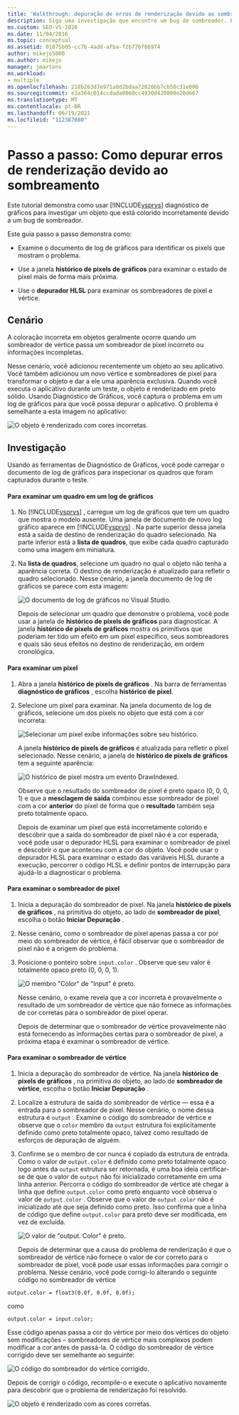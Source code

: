 ```yaml
---
title: 'Walkthrough: depuração de erros de renderização devido ao sombreamento | Microsoft Docs'
description: Siga uma investigação que encontre um bug de sombreador. Ele mostra o uso do Visual Studio Diagnóstico de Gráficos, incluindo o histórico de pixel de gráficos e o depurador HLSL.
ms.custom: SEO-VS-2020
ms.date: 11/04/2016
ms.topic: conceptual
ms.assetid: 01875b05-cc7b-4add-afba-f2b776f86974
author: mikejo5000
ms.author: mikejo
manager: jmartens
ms.workload:
- multiple
ms.openlocfilehash: 218b263d7e971a0d2bdaa72020bb7cb58c31e000
ms.sourcegitcommit: e3a364c014ccdada0860cc4930d428808e20d667
ms.translationtype: MT
ms.contentlocale: pt-BR
ms.lasthandoff: 06/19/2021
ms.locfileid: "112387080"
---
```

# <a name="walkthrough-debugging-rendering-errors-due-to-shading"></a>Passo a passo: Como depurar erros de renderização devido ao sombreamento
Este tutorial demonstra como usar [!INCLUDE[vsprvs](../../code-quality/includes/vsprvs_md.md)] diagnóstico de gráficos para investigar um objeto que está colorido incorretamente devido a um bug de sombreador.

 Este guia passo a passo demonstra como:

- Examine o documento de log de gráficos para identificar os pixels que mostram o problema.

- Use a janela **histórico de pixels de gráficos** para examinar o estado de pixel mais de forma mais próxima.

- Use o **depurador HLSL** para examinar os sombreadores de pixel e vértice.

## <a name="scenario"></a>Cenário
 A coloração incorreta em objetos geralmente ocorre quando um sombreador de vértice passa um sombreador de pixel incorreto ou informações incompletas.

 Nesse cenário, você adicionou recentemente um objeto ao seu aplicativo. Você também adicionou um novo vértice e sombreadores de pixel para transformar o objeto e dar a ele uma aparência exclusiva. Quando você executa o aplicativo durante um teste, o objeto é renderizado em preto sólido. Usando Diagnóstico de Gráficos, você captura o problema em um log de gráficos para que você possa depurar o aplicativo. O problema é semelhante a esta imagem no aplicativo:

 ![O objeto é renderizado com cores incorretas.](media/gfx_diag_demo_render_error_shader_problem.png "gfx_diag_demo_render_error_shader_problem")

## <a name="investigation"></a>Investigação
 Usando as ferramentas de Diagnóstico de Gráficos, você pode carregar o documento de log de gráficos para inspecionar os quadros que foram capturados durante o teste.

#### <a name="to-examine-a-frame-in-a-graphics-log"></a>Para examinar um quadro em um log de gráficos

1. No [!INCLUDE[vsprvs](../../code-quality/includes/vsprvs_md.md)] , carregue um log de gráficos que tem um quadro que mostra o modelo ausente. Uma janela de documento de novo log gráfico aparece em [!INCLUDE[vsprvs](../../code-quality/includes/vsprvs_md.md)] . Na parte superior dessa janela está a saída de destino de renderização do quadro selecionado. Na parte inferior está a **lista de quadros**, que exibe cada quadro capturado como uma imagem em miniatura.

2. Na **lista de quadros**, selecione um quadro no qual o objeto não tenha a aparência correta. O destino de renderização é atualizado para refletir o quadro selecionado. Nesse cenário, a janela documento de log de gráficos se parece com esta imagem:

    ![O documento de log de gráficos no Visual Studio.](media/gfx_diag_demo_render_error_shader_step_1.png "gfx_diag_demo_render_error_shader_step_1")

   Depois de selecionar um quadro que demonstre o problema, você pode usar a janela de **histórico de pixels de gráficos** para diagnosticar. A janela **histórico de pixels de gráficos** mostra os primitivos que poderiam ter tido um efeito em um pixel específico, seus sombreadores e quais são seus efeitos no destino de renderização, em ordem cronológica.

#### <a name="to-examine-a-pixel"></a>Para examinar um pixel

1. Abra a janela **histórico de pixels de gráficos** . Na barra de ferramentas **diagnóstico de gráficos** , escolha **histórico de pixel**.

2. Selecione um pixel para examinar. Na janela documento de log de gráficos, selecione um dos pixels no objeto que está com a cor incorreta:

    ![Selecionar um pixel exibe informações sobre seu histórico.](media/gfx_diag_demo_render_error_shader_step_2.png "gfx_diag_demo_render_error_shader_step_2")

    A janela **histórico de pixels de gráficos** é atualizada para refletir o pixel selecionado. Nesse cenário, a janela de **histórico de pixels de gráficos** tem a seguinte aparência:

    ![O histórico de pixel mostra um evento DrawIndexed.](media/gfx_diag_demo_render_error_shader_step_3.png "gfx_diag_demo_render_error_shader_step_3")

    Observe que o resultado do sombreador de pixel é preto opaco (0, 0, 0, 1) e que a **mesclagem de saída** combinou esse sombreador de pixel com a cor **anterior** do pixel de forma que o **resultado** também seja preto totalmente opaco.

   Depois de examinar um pixel que está incorretamente colorido e descobrir que a saída do sombreador de pixel não é a cor esperada, você pode usar o depurador HLSL para examinar o sombreador de pixel e descobrir o que aconteceu com a cor do objeto. Você pode usar o depurador HLSL para examinar o estado das variáveis HLSL durante a execução, percorrer o código HLSL e definir pontos de interrupção para ajudá-lo a diagnosticar o problema.

#### <a name="to-examine-the-pixel-shader"></a>Para examinar o sombreador de pixel

1. Inicia a depuração do sombreador de pixel. Na janela **histórico de pixels de gráficos** , na primitiva do objeto, ao lado de **sombreador de pixel**, escolha o botão **Iniciar Depuração** .

2. Nesse cenário, como o sombreador de pixel apenas passa a cor por meio do sombreador de vértice, é fácil observar que o sombreador de pixel não é a origem do problema.

3. Posicione o ponteiro sobre `input.color` . Observe que seu valor é totalmente opaco preto (0, 0, 0, 1).

    ![O membro "Color" de "Input" é preto.](media/gfx_diag_demo_render_error_shader_step_5.png "gfx_diag_demo_render_error_shader_step_5")

    Nesse cenário, o exame revela que a cor incorreta é provavelmente o resultado de um sombreador de vértice que não fornece as informações de cor corretas para o sombreador de pixel operar.

   Depois de determinar que o sombreador de vértice provavelmente não está fornecendo as informações certas para o sombreador de pixel, a próxima etapa é examinar o sombreador de vértice.

#### <a name="to-examine-the-vertex-shader"></a>Para examinar o sombreador de vértice

1. Inicia a depuração do sombreador de vértice. Na janela **histórico de pixels de gráficos** , na primitiva do objeto, ao lado de **sombreador de vértice**, escolha o botão **Iniciar Depuração** .

2. Localize a estrutura de saída do sombreador de vértice — essa é a entrada para o sombreador de pixel. Nesse cenário, o nome dessa estrutura é `output` . Examine o código do sombreador de vértice e observe que o `color` membro da `output` estrutura foi explicitamente definido como preto totalmente opaco, talvez como resultado de esforços de depuração de alguém.

3. Confirme se o membro de cor nunca é copiado da estrutura de entrada. Como o valor de `output.color` é definido como preto totalmente opaco logo antes da `output` estrutura ser retornada, é uma boa ideia certificar-se de que o valor de `output` não foi inicializado corretamente em uma linha anterior. Percorra o código do sombreador de vértice até chegar à linha que define `output.color` como preto enquanto você observa o valor de `output.color` . Observe que o valor de `output.color` não é inicializado até que seja definido como preto. Isso confirma que a linha de código que define `output.color` para preto deve ser modificada, em vez de excluída.

    ![O valor de "output. Color" é preto.](media/gfx_diag_demo_render_error_shader_step_7.png "gfx_diag_demo_render_error_shader_step_7")

   Depois de determinar que a causa do problema de renderização é que o sombreador de vértice não fornece o valor de cor correto para o sombreador de pixel, você pode usar essas informações para corrigir o problema. Nesse cenário, você pode corrigi-lo alterando o seguinte código no sombreador de vértice

```hlsl
output.color = float3(0.0f, 0.0f, 0.0f);
```

 como

```hlsl
output.color = input.color;
```

 Esse código apenas passa a cor do vértice por meio dos vértices do objeto sem modificações – sombreadores de vértice mais complexos podem modificar a cor antes de passá-la. O código do sombreador de vértice corrigido deve ser semelhante ao seguinte:

 ![O código do sombreador do vértice corrigido.](media/gfx_diag_demo_render_error_shader_step_8.png "gfx_diag_demo_render_error_shader_step_8")

 Depois de corrigir o código, recompile-o e execute o aplicativo novamente para descobrir que o problema de renderização foi resolvido.

 ![O objeto é renderizado com as cores corretas.](media/gfx_diag_demo_render_error_shader_resolution.png "gfx_diag_demo_render_error_shader_resolution")
